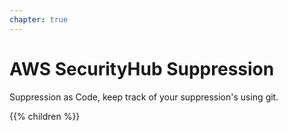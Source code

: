 ```yaml
---
chapter: true
---
```


# AWS SecurityHub Suppression

Suppression as Code, keep track of your suppression's using git.

{{% children %}}